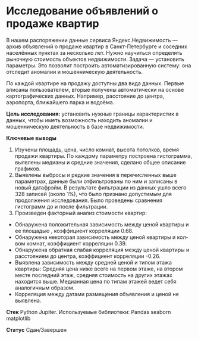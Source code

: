 # Исследование объявлений о продаже квартир

В нашем распоряжении данные сервиса Яндекс.Недвижимость — архив объявлений о продаже квартир в Санкт-Петербурге и соседних населённых пунктах за несколько лет. Нужно научиться определять рыночную стоимость объектов недвижимости. Задача — установить параметры. Это позволит построить автоматизированную систему: она отследит аномалии и мошенническую деятельность. 

По каждой квартире на продажу доступны два вида данных. Первые вписаны пользователем, вторые получены автоматически на основе картографических данных. Например, расстояние до центра, аэропорта, ближайшего парка и водоёма. 

**Цель исследования:** установить нужные границы характеристик в данных, чтобы иметь возможность находить аномалии и мошенническую деятельность в базе недвижимости.

**Ключевые выводы**
1. Изучены площадь, цена, число комнат, высота потолков, время продажи квартиры. По каждому параметру построена гистограмма, выявлены медианы и средние значения, сделано общее описание графиков.
2. Выявлены выбросы и редкие значения в перечисленных выше параметрах, данные были отфильтрованы по ним и записаны в новый датафрэйм. В результате фильтрации из данных ушло всего 328 записей (около 1%), что было признано допустимым для продолжения исследования. Было проведены сравнения гистограмм до и после фильтрации.
3. Произведен факторный анализ стоимости квартир:
* Обнаружена положительная зависимость между ценой квартиры и ее площадью , коэффициент корреляции 0.68.
* Обнаружена некоторая зависимость между ценой квартиры и кол-вом комнат, коэффициент корреляции 0.39.
* Обнаружена обратная слабая корреляция между ценой квартиры и расстоянием до центра, коэффициент корреляции -0.26.
* Выявлена зависимость между средней ценой и типом этажа квартиры: Средняя цена ниже всего на первом этаже, на втором месте последний этаж, средняя стоимость на других этажах находится выше. Медианная цена по типам этажей ведет себя аналогичным образом.
* Корреляция между датами размещения объявления и ценой не выявлена.

**Стек**
Python Jupiter. 
Используемые библиотеки: Pandas seaborn matplotlib
 
**Статус**
Сдан/Завершен